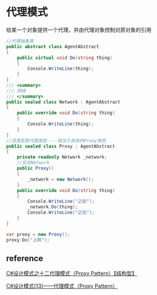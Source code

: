 # 代理模式

给某一个对象提供一个代理，并由代理对象控制对原对象的引用

```csharp
//代理抽象类
public abstract class AgentAbstract
{
    public virtual void Do(string thing)
    {
        Console.WriteLine(thing);
    }
}
/// <summary>
/// 网络
/// </summary>
public sealed class Network : AgentAbstract
{
    public override void Do(string thing)
    {
        Console.WriteLine(thing);
    }
}
//该类型是代理类型----相当于具体的Proxy角色
public sealed class Proxy : AgentAbstract
{
    private readonly Network _network;
    //实际Network
    public Proxy()
    {
        _network = new Network();
    }
    public override void Do(string thing)
    {
        Console.WriteLine("之前");
        _network.Do(thing);
        Console.WriteLine("之后");
    }
}
```

```csharp
var proxy = new Proxy();
proxy.Do("上网");
```

## reference

[C#设计模式之十二代理模式（Proxy Pattern）【结构型】](http://www.cnblogs.com/PatrickLiu/p/7814004.html)

[C#设计模式(13)——代理模式（Proxy Pattern）](http://www.cnblogs.com/zhili/p/ProxyPattern.html)
